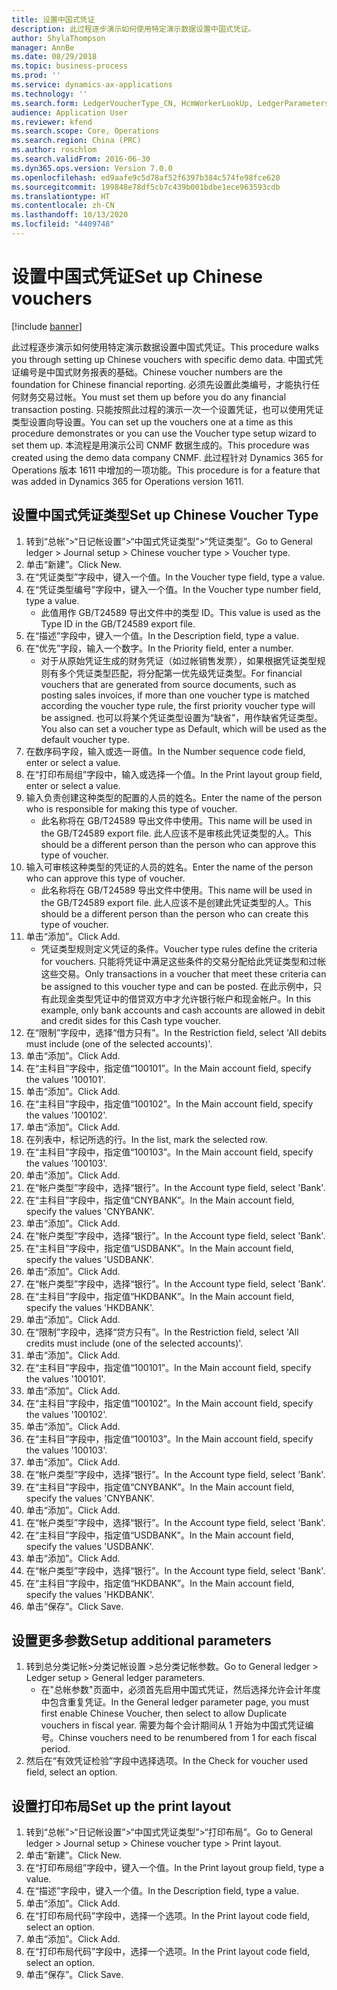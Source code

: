 ```yaml
---
title: 设置中国式凭证
description: 此过程逐步演示如何使用特定演示数据设置中国式凭证。
author: ShylaThompson
manager: AnnBe
ms.date: 08/29/2018
ms.topic: business-process
ms.prod: ''
ms.service: dynamics-ax-applications
ms.technology: ''
ms.search.form: LedgerVoucherType_CN, HcmWorkerLookUp, LedgerParameters, LedgerPrintLayoutGroup_CN
audience: Application User
ms.reviewer: kfend
ms.search.scope: Core, Operations
ms.search.region: China (PRC)
ms.author: roschlom
ms.search.validFrom: 2016-06-30
ms.dyn365.ops.version: Version 7.0.0
ms.openlocfilehash: ed9aafe9c5d78af52f6397b384c574fe98fce620
ms.sourcegitcommit: 199848e78df5cb7c439b001bdbe1ece963593cdb
ms.translationtype: HT
ms.contentlocale: zh-CN
ms.lasthandoff: 10/13/2020
ms.locfileid: "4409748"
---
```

# <a name="set-up-chinese-vouchers"></a><span data-ttu-id="f7d8f-103">设置中国式凭证</span><span class="sxs-lookup"><span data-stu-id="f7d8f-103">Set up Chinese vouchers</span></span>

[!include [banner](../../includes/banner.md)]

<span data-ttu-id="f7d8f-104">此过程逐步演示如何使用特定演示数据设置中国式凭证。</span><span class="sxs-lookup"><span data-stu-id="f7d8f-104">This procedure walks you through setting up Chinese vouchers with specific demo data.</span></span>
<span data-ttu-id="f7d8f-105">中国式凭证编号是中国式财务报表的基础。</span><span class="sxs-lookup"><span data-stu-id="f7d8f-105">Chinese voucher numbers are the foundation for Chinese financial reporting.</span></span> <span data-ttu-id="f7d8f-106">必须先设置此类编号，才能执行任何财务交易过帐。</span><span class="sxs-lookup"><span data-stu-id="f7d8f-106">You must set them up before you do any financial transaction posting.</span></span> <span data-ttu-id="f7d8f-107">只能按照此过程的演示一次一个设置凭证，也可以使用凭证类型设置向导设置。</span><span class="sxs-lookup"><span data-stu-id="f7d8f-107">You can set up the vouchers one at a time as this procedure demonstrates or you can use the Voucher type setup wizard to set them up.</span></span>
<span data-ttu-id="f7d8f-108">本流程是用演示公司 CNMF 数据生成的。</span><span class="sxs-lookup"><span data-stu-id="f7d8f-108">This procedure was created using the demo data company CNMF.</span></span> <span data-ttu-id="f7d8f-109">此过程针对 Dynamics 365 for Operations 版本 1611 中增加的一项功能。</span><span class="sxs-lookup"><span data-stu-id="f7d8f-109">This procedure is for a feature that was added in Dynamics 365 for Operations version 1611.</span></span>


## <a name="set-up-chinese-voucher-type"></a><span data-ttu-id="f7d8f-110">设置中国式凭证类型</span><span class="sxs-lookup"><span data-stu-id="f7d8f-110">Set up Chinese Voucher Type</span></span>
1. <span data-ttu-id="f7d8f-111">转到“总帐”>“日记帐设置”>“中国式凭证类型”>“凭证类型”。</span><span class="sxs-lookup"><span data-stu-id="f7d8f-111">Go to General ledger > Journal setup > Chinese voucher type > Voucher type.</span></span>
2. <span data-ttu-id="f7d8f-112">单击“新建”。</span><span class="sxs-lookup"><span data-stu-id="f7d8f-112">Click New.</span></span>
3. <span data-ttu-id="f7d8f-113">在“凭证类型”字段中，键入一个值。</span><span class="sxs-lookup"><span data-stu-id="f7d8f-113">In the Voucher type field, type a value.</span></span>
4. <span data-ttu-id="f7d8f-114">在“凭证类型编号”字段中，键入一个值。</span><span class="sxs-lookup"><span data-stu-id="f7d8f-114">In the Voucher type number field, type a value.</span></span>
    * <span data-ttu-id="f7d8f-115">此值用作 GB/T24589 导出文件中的类型 ID。</span><span class="sxs-lookup"><span data-stu-id="f7d8f-115">This value is used as the Type ID in the GB/T24589 export file.</span></span>  
5. <span data-ttu-id="f7d8f-116">在“描述”字段中，键入一个值。</span><span class="sxs-lookup"><span data-stu-id="f7d8f-116">In the Description field, type a value.</span></span>
6. <span data-ttu-id="f7d8f-117">在“优先”字段，输入一个数字。</span><span class="sxs-lookup"><span data-stu-id="f7d8f-117">In the Priority field, enter a number.</span></span>
    * <span data-ttu-id="f7d8f-118">对于从原始凭证生成的财务凭证（如过帐销售发票），如果根据凭证类型规则有多个凭证类型匹配，将分配第一优先级凭证类型。</span><span class="sxs-lookup"><span data-stu-id="f7d8f-118">For financial vouchers that are generated from source documents, such as posting sales invoices, if more than one voucher type is matched according the voucher type rule, the first priority voucher type will be assigned.</span></span>  <span data-ttu-id="f7d8f-119">也可以将某个凭证类型设置为“缺省”，用作缺省凭证类型。</span><span class="sxs-lookup"><span data-stu-id="f7d8f-119">You also can set a voucher type as Default, which will be used as the default voucher type.</span></span>  
7. <span data-ttu-id="f7d8f-120">在数序码字段，输入或选一哥值。</span><span class="sxs-lookup"><span data-stu-id="f7d8f-120">In the Number sequence code field, enter or select a value.</span></span>
8. <span data-ttu-id="f7d8f-121">在“打印布局组”字段中，输入或选择一个值。</span><span class="sxs-lookup"><span data-stu-id="f7d8f-121">In the Print layout group field, enter or select a value.</span></span>
9. <span data-ttu-id="f7d8f-122">输入负责创建这种类型的配置的人员的姓名。</span><span class="sxs-lookup"><span data-stu-id="f7d8f-122">Enter the name of the person who is responsible for making this type of voucher.</span></span>
    * <span data-ttu-id="f7d8f-123">此名称将在 GB/T24589 导出文件中使用。</span><span class="sxs-lookup"><span data-stu-id="f7d8f-123">This name will be used in the GB/T24589 export file.</span></span> <span data-ttu-id="f7d8f-124">此人应该不是审核此凭证类型的人。</span><span class="sxs-lookup"><span data-stu-id="f7d8f-124">This should be a different person than the person who can approve this type of voucher.</span></span>  
10. <span data-ttu-id="f7d8f-125">输入可审核这种类型的凭证的人员的姓名。</span><span class="sxs-lookup"><span data-stu-id="f7d8f-125">Enter the name of the person who can approve this type of voucher.</span></span>
    * <span data-ttu-id="f7d8f-126">此名称将在 GB/T24589 导出文件中使用。</span><span class="sxs-lookup"><span data-stu-id="f7d8f-126">This name will be used in the GB/T24589 export file.</span></span> <span data-ttu-id="f7d8f-127">此人应该不是创建此凭证类型的人。</span><span class="sxs-lookup"><span data-stu-id="f7d8f-127">This should be a different person than the person who can create this type of voucher.</span></span>  
11. <span data-ttu-id="f7d8f-128">单击“添加”。</span><span class="sxs-lookup"><span data-stu-id="f7d8f-128">Click Add.</span></span>
    * <span data-ttu-id="f7d8f-129">凭证类型规则定义凭证的条件。</span><span class="sxs-lookup"><span data-stu-id="f7d8f-129">Voucher type rules define the criteria for vouchers.</span></span> <span data-ttu-id="f7d8f-130">只能将凭证中满足这些条件的交易分配给此凭证类型和过帐这些交易。</span><span class="sxs-lookup"><span data-stu-id="f7d8f-130">Only transactions in a voucher that meet these criteria can be assigned to this voucher type and can be posted.</span></span> <span data-ttu-id="f7d8f-131">在此示例中，只有此现金类型凭证中的借贷双方中才允许银行帐户和现金帐户。</span><span class="sxs-lookup"><span data-stu-id="f7d8f-131">In this example, only bank accounts and cash accounts are allowed in debit and credit sides for this Cash type voucher.</span></span>  
12. <span data-ttu-id="f7d8f-132">在“限制”字段中，选择“借方只有”。</span><span class="sxs-lookup"><span data-stu-id="f7d8f-132">In the Restriction field, select 'All debits must include (one of the selected accounts)'.</span></span>
13. <span data-ttu-id="f7d8f-133">单击“添加”。</span><span class="sxs-lookup"><span data-stu-id="f7d8f-133">Click Add.</span></span>
14. <span data-ttu-id="f7d8f-134">在“主科目”字段中，指定值“100101”。</span><span class="sxs-lookup"><span data-stu-id="f7d8f-134">In the Main account field, specify the values '100101'.</span></span>
15. <span data-ttu-id="f7d8f-135">单击“添加”。</span><span class="sxs-lookup"><span data-stu-id="f7d8f-135">Click Add.</span></span>
16. <span data-ttu-id="f7d8f-136">在“主科目”字段中，指定值“100102”。</span><span class="sxs-lookup"><span data-stu-id="f7d8f-136">In the Main account field, specify the values '100102'.</span></span>
17. <span data-ttu-id="f7d8f-137">单击“添加”。</span><span class="sxs-lookup"><span data-stu-id="f7d8f-137">Click Add.</span></span>
18. <span data-ttu-id="f7d8f-138">在列表中，标记所选的行。</span><span class="sxs-lookup"><span data-stu-id="f7d8f-138">In the list, mark the selected row.</span></span>
19. <span data-ttu-id="f7d8f-139">在“主科目”字段中，指定值“100103”。</span><span class="sxs-lookup"><span data-stu-id="f7d8f-139">In the Main account field, specify the values '100103'.</span></span>
20. <span data-ttu-id="f7d8f-140">单击“添加”。</span><span class="sxs-lookup"><span data-stu-id="f7d8f-140">Click Add.</span></span>
21. <span data-ttu-id="f7d8f-141">在“帐户类型”字段中，选择“银行”。</span><span class="sxs-lookup"><span data-stu-id="f7d8f-141">In the Account type field, select 'Bank'.</span></span>
22. <span data-ttu-id="f7d8f-142">在“主科目”字段中，指定值“CNYBANK”。</span><span class="sxs-lookup"><span data-stu-id="f7d8f-142">In the Main account field, specify the values 'CNYBANK'.</span></span>
23. <span data-ttu-id="f7d8f-143">单击“添加”。</span><span class="sxs-lookup"><span data-stu-id="f7d8f-143">Click Add.</span></span>
24. <span data-ttu-id="f7d8f-144">在“帐户类型”字段中，选择“银行”。</span><span class="sxs-lookup"><span data-stu-id="f7d8f-144">In the Account type field, select 'Bank'.</span></span>
25. <span data-ttu-id="f7d8f-145">在“主科目”字段中，指定值“USDBANK”。</span><span class="sxs-lookup"><span data-stu-id="f7d8f-145">In the Main account field, specify the values 'USDBANK'.</span></span>
26. <span data-ttu-id="f7d8f-146">单击“添加”。</span><span class="sxs-lookup"><span data-stu-id="f7d8f-146">Click Add.</span></span>
27. <span data-ttu-id="f7d8f-147">在“帐户类型”字段中，选择“银行”。</span><span class="sxs-lookup"><span data-stu-id="f7d8f-147">In the Account type field, select 'Bank'.</span></span>
28. <span data-ttu-id="f7d8f-148">在“主科目”字段中，指定值“HKDBANK”。</span><span class="sxs-lookup"><span data-stu-id="f7d8f-148">In the Main account field, specify the values 'HKDBANK'.</span></span>
29. <span data-ttu-id="f7d8f-149">单击“添加”。</span><span class="sxs-lookup"><span data-stu-id="f7d8f-149">Click Add.</span></span>
30. <span data-ttu-id="f7d8f-150">在“限制”字段中，选择“贷方只有”。</span><span class="sxs-lookup"><span data-stu-id="f7d8f-150">In the Restriction field, select 'All credits must include (one of the selected accounts)'.</span></span>
31. <span data-ttu-id="f7d8f-151">单击“添加”。</span><span class="sxs-lookup"><span data-stu-id="f7d8f-151">Click Add.</span></span>
32. <span data-ttu-id="f7d8f-152">在“主科目”字段中，指定值“100101”。</span><span class="sxs-lookup"><span data-stu-id="f7d8f-152">In the Main account field, specify the values '100101'.</span></span>
33. <span data-ttu-id="f7d8f-153">单击“添加”。</span><span class="sxs-lookup"><span data-stu-id="f7d8f-153">Click Add.</span></span>
34. <span data-ttu-id="f7d8f-154">在“主科目”字段中，指定值“100102”。</span><span class="sxs-lookup"><span data-stu-id="f7d8f-154">In the Main account field, specify the values '100102'.</span></span>
35. <span data-ttu-id="f7d8f-155">单击“添加”。</span><span class="sxs-lookup"><span data-stu-id="f7d8f-155">Click Add.</span></span>
36. <span data-ttu-id="f7d8f-156">在“主科目”字段中，指定值“100103”。</span><span class="sxs-lookup"><span data-stu-id="f7d8f-156">In the Main account field, specify the values '100103'.</span></span>
37. <span data-ttu-id="f7d8f-157">单击“添加”。</span><span class="sxs-lookup"><span data-stu-id="f7d8f-157">Click Add.</span></span>
38. <span data-ttu-id="f7d8f-158">在“帐户类型”字段中，选择“银行”。</span><span class="sxs-lookup"><span data-stu-id="f7d8f-158">In the Account type field, select 'Bank'.</span></span>
39. <span data-ttu-id="f7d8f-159">在“主科目”字段中，指定值“CNYBANK”。</span><span class="sxs-lookup"><span data-stu-id="f7d8f-159">In the Main account field, specify the values 'CNYBANK'.</span></span>
40. <span data-ttu-id="f7d8f-160">单击“添加”。</span><span class="sxs-lookup"><span data-stu-id="f7d8f-160">Click Add.</span></span>
41. <span data-ttu-id="f7d8f-161">在“帐户类型”字段中，选择“银行”。</span><span class="sxs-lookup"><span data-stu-id="f7d8f-161">In the Account type field, select 'Bank'.</span></span>
42. <span data-ttu-id="f7d8f-162">在“主科目”字段中，指定值“USDBANK”。</span><span class="sxs-lookup"><span data-stu-id="f7d8f-162">In the Main account field, specify the values 'USDBANK'.</span></span>
43. <span data-ttu-id="f7d8f-163">单击“添加”。</span><span class="sxs-lookup"><span data-stu-id="f7d8f-163">Click Add.</span></span>
44. <span data-ttu-id="f7d8f-164">在“帐户类型”字段中，选择“银行”。</span><span class="sxs-lookup"><span data-stu-id="f7d8f-164">In the Account type field, select 'Bank'.</span></span>
45. <span data-ttu-id="f7d8f-165">在“主科目”字段中，指定值“HKDBANK”。</span><span class="sxs-lookup"><span data-stu-id="f7d8f-165">In the Main account field, specify the values 'HKDBANK'.</span></span>
46. <span data-ttu-id="f7d8f-166">单击“保存”。</span><span class="sxs-lookup"><span data-stu-id="f7d8f-166">Click Save.</span></span>

## <a name="setup-additional-parameters"></a><span data-ttu-id="f7d8f-167">设置更多参数</span><span class="sxs-lookup"><span data-stu-id="f7d8f-167">Setup additional parameters</span></span>
1. <span data-ttu-id="f7d8f-168">转到总分类记帐>分类记帐设置 >总分类记帐参数。</span><span class="sxs-lookup"><span data-stu-id="f7d8f-168">Go to General ledger > Ledger setup > General ledger parameters.</span></span>
    * <span data-ttu-id="f7d8f-169">在"总帐参数"页面中，必须首先启用中国式凭证，然后选择允许会计年度中包含重复凭证。</span><span class="sxs-lookup"><span data-stu-id="f7d8f-169">In the General ledger parameter page, you must first enable Chinese Voucher, then select to allow Duplicate vouchers in fiscal year.</span></span> <span data-ttu-id="f7d8f-170">需要为每个会计期间从 1 开始为中国式凭证编号。</span><span class="sxs-lookup"><span data-stu-id="f7d8f-170">Chinse vouchers need to be renumbered from 1 for each fiscal period.</span></span>  
2. <span data-ttu-id="f7d8f-171">然后在“有效凭证检验”字段中选择选项。</span><span class="sxs-lookup"><span data-stu-id="f7d8f-171">In the Check for voucher used field, select an option.</span></span>

## <a name="set-up-the-print-layout"></a><span data-ttu-id="f7d8f-172">设置打印布局</span><span class="sxs-lookup"><span data-stu-id="f7d8f-172">Set up the print layout</span></span>
1. <span data-ttu-id="f7d8f-173">转到“总帐”>“日记帐设置”>“中国式凭证类型”>“打印布局”。</span><span class="sxs-lookup"><span data-stu-id="f7d8f-173">Go to General ledger > Journal setup > Chinese voucher type > Print layout.</span></span>
2. <span data-ttu-id="f7d8f-174">单击“新建”。</span><span class="sxs-lookup"><span data-stu-id="f7d8f-174">Click New.</span></span>
3. <span data-ttu-id="f7d8f-175">在“打印布局组”字段中，键入一个值。</span><span class="sxs-lookup"><span data-stu-id="f7d8f-175">In the Print layout group field, type a value.</span></span>
4. <span data-ttu-id="f7d8f-176">在“描述”字段中，键入一个值。</span><span class="sxs-lookup"><span data-stu-id="f7d8f-176">In the Description field, type a value.</span></span>
5. <span data-ttu-id="f7d8f-177">单击“添加”。</span><span class="sxs-lookup"><span data-stu-id="f7d8f-177">Click Add.</span></span>
6. <span data-ttu-id="f7d8f-178">在“打印布局代码”字段中，选择一个选项。</span><span class="sxs-lookup"><span data-stu-id="f7d8f-178">In the Print layout code field, select an option.</span></span>
7. <span data-ttu-id="f7d8f-179">单击“添加”。</span><span class="sxs-lookup"><span data-stu-id="f7d8f-179">Click Add.</span></span>
8. <span data-ttu-id="f7d8f-180">在“打印布局代码”字段中，选择一个选项。</span><span class="sxs-lookup"><span data-stu-id="f7d8f-180">In the Print layout code field, select an option.</span></span>
9. <span data-ttu-id="f7d8f-181">单击“保存”。</span><span class="sxs-lookup"><span data-stu-id="f7d8f-181">Click Save.</span></span>

